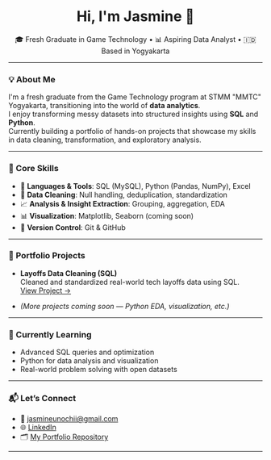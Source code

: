 <h1 align="center">Hi, I'm Jasmine 👋</h1>

<p align="center">
  🎓 Fresh Graduate in Game Technology • 📊 Aspiring Data Analyst • 🇮🇩 Based in Yogyakarta  
</p>

---

### 💡 About Me

I'm a fresh graduate from the Game Technology program at STMM "MMTC" Yogyakarta, transitioning into the world of **data analytics**.  
I enjoy transforming messy datasets into structured insights using **SQL** and **Python**.  
Currently building a portfolio of hands-on projects that showcase my skills in data cleaning, transformation, and exploratory analysis.

---

### 🧠 Core Skills

- 📌 **Languages & Tools**: SQL (MySQL), Python (Pandas, NumPy), Excel
- 🧹 **Data Cleaning**: Null handling, deduplication, standardization
- 📈 **Analysis & Insight Extraction**: Grouping, aggregation, EDA
- 📊 **Visualization**: Matplotlib, Seaborn (coming soon)
- 💾 **Version Control**: Git & GitHub

---

### 📁 Portfolio Projects

- **Layoffs Data Cleaning (SQL)**  
  Cleaned and standardized real-world tech layoffs data using SQL.  
  [View Project →](https://github.com/unochifarah/data-analytics-portfolio/blob/main/layoffs_data_cleaning.sql)

- *(More projects coming soon — Python EDA, visualization, etc.)*

---

### 🚀 Currently Learning

- Advanced SQL queries and optimization
- Python for data analysis and visualization
- Real-world problem solving with open datasets

---

### 📬 Let’s Connect

- 📧 jasmineunochii@gmail.com
- 🌐 [LinkedIn](https://linkedin.com/in/jasmine-unochi)  
- 🗂 [My Portfolio Repository](https://github.com/unochifarah/data-analytics-portfolio)

---
